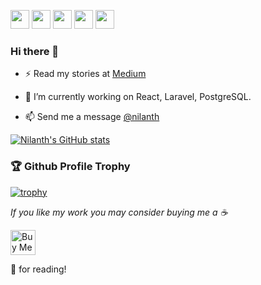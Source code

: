  <a href="mailto:nilaanth@gmail.com"><img src="https://img.shields.io/badge/Gmail-D14836?style=for-the-badge&logo=gmail&logoColor=white" height=30></a>
 <a href="https://www.twitter.com/nilanth"><img src="https://img.shields.io/badge/Twitter-1DA1F2?style=for-the-badge&logo=twitter&logoColor=white" height=30></a>
 <a href="https://www.linkedin.com/in/nilanth"><img src="https://img.shields.io/badge/LinkedIn-0077B5?style=for-the-badge&logo=linkedin&logoColor=white" height=30></a>
 <a href="https://nilanth.medium.com"><img src="https://img.shields.io/badge/Medium-12100E?style=for-the-badge&logo=medium&logoColor=white" height=30></a>
 <a href="https://dev.to/nilanth"><img src="https://img.shields.io/badge/dev.to-0A0A0A?style=for-the-badge&logo=dev-dot-to&logoColor=white" height=30></a>

### Hi there 👋

- ⚡ Read my stories at [Medium](http://nilanth.medium.com)

- 🔭 I’m currently working on React, Laravel, PostgreSQL.

- 📫 Send me a message [@nilanth](https://twitter.com/nilanth)

<!--
**Nilanth/nilanth** is a ✨ _special_ ✨ repository because its `README.md` (this file) appears on your GitHub profile.

Here are some ideas to get you started:

- 🔭 I’m currently working on ...
- 🌱 I’m currently learning ...
- 👯 I’m looking to collaborate on ...
- 🤔 I’m looking for help with ...
- 💬 Ask me about ...
- 📫 How to reach me: ...
- 😄 Pronouns: ...
- ⚡ Fun fact: ...
-->

[![Nilanth's GitHub stats](https://github-readme-stats.vercel.app/api?username=nilanth&show_icons=true)](https://github.com/nilanth)

### 🏆 Github Profile Trophy

[![trophy](https://github-profile-trophy.vercel.app/?username=nilanth&theme=monokai&margin-w=15&margin-h=15&&no-frame=true&row=1)](https://github.com/ryo-ma/github-profile-trophy)

*If you like my work you may consider buying me a ☕*

<a href="https://www.buymeacoffee.com/nilanth" target="_blank"><img src="https://cdn.buymeacoffee.com/buttons/v2/default-red.png" alt="Buy Me A Coffee"  height=40 ></a>

🙏 for reading!
